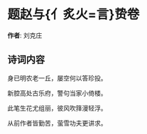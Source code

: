 # 题赵与{亻炙火=言}贽卷

**作者**: 刘克庄

## 诗词内容

身已明农老一丘，屡空何以答珍投。

新腔高处古乐府，警句当家小倚楼。

此笔生花尤组丽，彼风吹箨漫轻浮。

从前作者皆勤苦，萤雪功夫更讲求。

